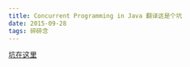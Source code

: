 ```yaml
---
title: Concurrent Programming in Java 翻译这是个坑
date: 2015-09-28
tags: 碎碎念
---
```


[坑在这里](https://ctinterpretation.gitbooks.io/concurrent-programming-in-java/content/)
